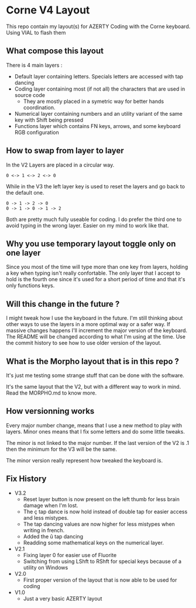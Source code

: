 # Corne V4 Layout

This repo contain my layout(s) for AZERTY Coding with the Corne keyboard. Using VIAL to flash them

## What compose this layout

There is 4 main layers :
- Default layer containing letters. Specials letters are accessed with tap dancing
- Coding layer containing most (if not all) the characters that are used in source code
    - They are mostly placed in a symetric way for better hands coordination.
- Numerical layer containing numbers and an utility variant of the same key with Shift being pressed
- Functions layer which contains FN keys, arrows, and some keyboard RGB configuration

## How to swap from layer to layer

In the V2 Layers are placed in a circular way.

```
0 <-> 1 <-> 2 <-> 0
```

While in the V3 the left layer key is used to reset the layers and go back to the default one.

```
0 -> 1 -> 2 -> 0
0 -> 1 -> 0 -> 1 -> 2
```

Both are pretty much fully useable for coding. I do prefer the third one to avoid typing in the wrong layer. Easier on my mind to work like that.

## Why you use temporary layout toggle only on one layer

Since you most of the time will type more than one key from layers, holding a key when typing isn't really confortable. The only layer that I accept to hold is the fourth one since it's used for a short period of time and that it's only functions keys.

## Will this change in the future ?

I might tweak how I use the keyboard in the future. I'm still thinking about other ways to use the layers in a more optimal way or a safer way. If massive changes happens I'll increment the major version of the keyboard. The README will be changed according to what I'm using at the time. Use the commit history to see how to use older version of the layout.

## What is the Morpho layout that is in this repo ?

It's just me testing some strange stuff that can be done with the software.

It's the same layout that the V2, but with a different way to work in mind. Read the MORPHO.md to know more.

## How versionning works

Every major number change, means that I use a new method to play with layers.
Minor ones means that I fix some letters and do some little tweaks.

The minor is not linked to the major number. If the last version of the V2 is .1 then the minimum for the V3 will be the same.

The minor version really represent how tweaked the keyboard is.

## Fix History

- V3.2
  - Reset layer button is now present on the left thumb for less brain damage when I'm lost.
  - The ç tap dance is now hold instead of double tap for easier access and less mistypes.
  - The tap dancing values are now higher for less mistypes when writing in french.
  - Added the û tap dancing
  - Readding some mathematical keys on the numerical layer.
- V2.1
  - Fixing layer 0 for easier use of Fluorite
  - Switching from using LShft to RShft for special keys because of a utility on Windows
- V2.0
  - First proper version of the layout that is now able to be used for coding
- V1.0
  - Just a very basic AZERTY layout